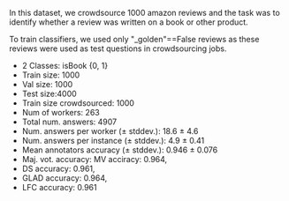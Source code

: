In this dataset, we crowdsource 1000 amazon reviews and the task was to identify whether a  review was written on a book or other product.

To train classifiers, we used only "_golden"==False reviews as these reviews were used as test questions in crowdsourcing jobs.

- 2 Classes: isBook {0, 1}
- Train size: 1000
- Val size: 1000
- Test size:4000
- Train size crowdsourced: 1000
- Num of workers: 263
- Total num. answers: 4907
- Num. answers per worker (± stddev.): 18.6 ± 4.6
- Num. answers per instance (± stddev.): 4.9 ± 0.41
- Mean annotators accuracy (± stddev.): 0.946 ± 0.076
- Maj. vot. accuracy: MV acciracy: 0.964,
- DS accuracy: 0.961,
- GLAD accuracy: 0.964,
- LFC accuracy: 0.961 